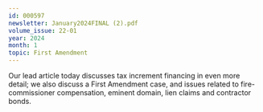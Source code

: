 ```yaml
---
id: 000597
newsletter: January2024FINAL (2).pdf
volume_issue: 22-01
year: 2024
month: 1
topic: First Amendment
---
```


Our lead article today discusses tax increment financing in even more detail; we also discuss a First Amendment case, and issues related to fire-commissioner compensation, eminent domain, lien claims and contractor bonds.